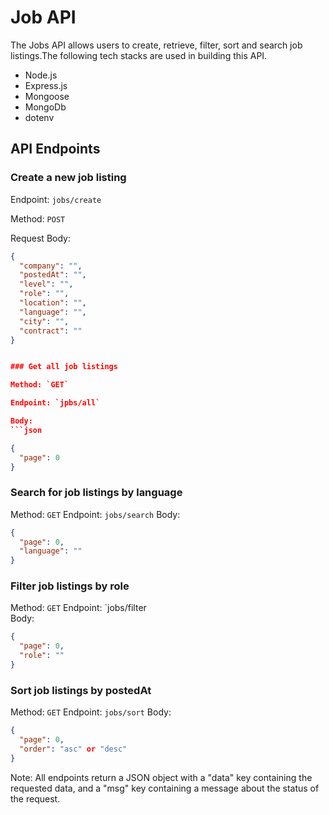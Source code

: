 # Job API

The Jobs API allows users to create, retrieve, filter, sort and search job listings.The following tech stacks are used in building this API.

- Node.js
- Express.js
- Mongoose
- MongoDb
- dotenv

## API Endpoints

### Create a new job listing

Endpoint: `jobs/create`

Method: `POST`

Request Body: 
```json
{
  "company": "",
  "postedAt": "",
  "level": "",
  "role": "",
  "location": "",
  "language": "",
  "city": "",
  "contract": ""
}


### Get all job listings

Method: `GET`

Endpoint: `jpbs/all`

Body:
```json

{
  "page": 0
}
```

### Search for job listings by language
Method: `GET`
Endpoint: `jobs/search`
Body:
```json
{
  "page": 0,
  "language": ""
}
```


### Filter job listings by role
Method: `GET`
Endpoint: `jobs/filter  
Body:
```json
{
  "page": 0,
  "role": ""
}
```

### Sort job listings by postedAt
Method: `GET`
Endpoint: `jobs/sort`
Body:
```json
{
  "page": 0,
  "order": "asc" or "desc"
}
```
Note: All endpoints return a JSON object with a "data" key containing the requested data, and a "msg" key containing a message about the status of the request.
